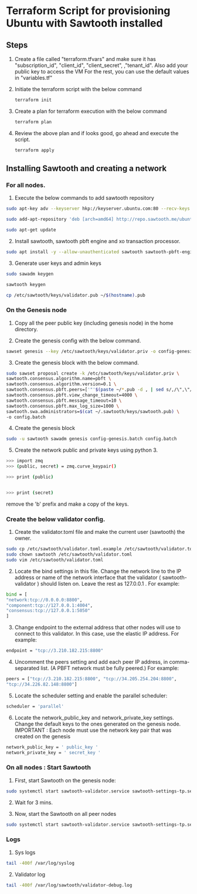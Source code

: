 # Terraform Script for provisioning Ubuntu with Sawtooth installed

## Steps

1. Create a file called "terraform.tfvars" and make sure it has "subscription_id", "client_id", "client_secret", ,"tenant_id".
   Also add your public key to access the VM
   For the rest, you can use the default values in "variables.tf"

2. Initiate the terraform script with the below command
    ```bash
    terraform init
    ```
3. Create a plan for terraform execution with the below command
    ```bash
    terraform plan
    ```
4. Review the above plan and if looks good, go ahead and execute the script.
    ```bash
    terraform apply
    ```

## Installing Sawtooth and creating a network

### For all nodes.

1. Execute the below commands to add sawtooth repository
```bash
sudo apt-key adv --keyserver hkp://keyserver.ubuntu.com:80 --recv-keys 8AA7AF1F1091A5FD

sudo add-apt-repository 'deb [arch=amd64] http://repo.sawtooth.me/ubuntu/bumper/stable xenial universe'

sudo apt-get update
```
2. Install sawtooth, sawtooth pbft engine and xo transaction processor.
```bash
sudo apt install -y --allow-unauthenticated sawtooth sawtooth-pbft-engine sawtooth-xo-tp-go python3-sawtooth-xo
```

3. Generate user keys and admin keys
```bash
sudo sawadm keygen

sawtooth keygen

cp /etc/sawtooth/keys/validator.pub ~/$(hostname).pub
```

### On the Genesis node

1. Copy all the peer public key (including genesis node) in the home directory.

2. Create the genesis config with the below command.
```bash
sawset genesis --key /etc/sawtooth/keys/validator.priv -o config-genesis.batch
```

3. Create the genesis block with the below command.
```bash
sudo sawset proposal create -k /etc/sawtooth/keys/validator.priv \
sawtooth.consensus.algorithm.name=pbft \
sawtooth.consensus.algorithm.version=0.1 \
sawtooth.consensus.pbft.peers=['"'$(paste ~/*.pub -d , | sed s/,/\",\"/g)'"'] \
sawtooth.consensus.pbft.view_change_timeout=4000 \
sawtooth.consensus.pbft.message_timeout=10 \
sawtooth.consensus.pbft.max_log_size=1000 \
sawtooth.swa.administrators=$(cat ~/.sawtooth/keys/sawtooth.pub) \
-o config.batch
```

4. Create the genesis block
```bash
sudo -u sawtooth sawadm genesis config-genesis.batch config.batch
```

5. Create the network public and private keys using python 3.<br>
```bash
>>> import zmq
>>> (public, secret) = zmq.curve_keypair()

>>> print (public)


>>> print (secret)
```
remove the 'b' prefix and make a copy of the keys.<br>

### Create the below validator config.

1. Create the validator.toml file and make the current user (sawtooth) the owner.<br>
```bash
sudo cp /etc/sawtooth/validator.toml.example /etc/sawtooth/validator.toml
sudo chown sawtooth /etc/sawtooth/validator.toml
sudo vim /etc/sawtooth/validator.toml
```

2. Locate the bind settings in this file. Change the network line to the IP address or name of the
network interface that the validator ( sawtooth-validator ) should listen on. Leave the rest as
127.0.0.1 . For example:<br>
```bash
bind = [
"network:tcp://0.0.0.0:8800",
"component:tcp://127.0.0.1:4004",
"consensus:tcp://127.0.0.1:5050"
]
```

3. Change endpoint to the external address that other nodes will use to connect to this validator.
In this case, use the elastic IP address. For example:<br>
```bash
endpoint = "tcp://3.210.182.215:8800"
```

4. Uncomment the peers setting and add each peer IP address, in comma-separated list. (A PBFT network must be fully peered.) For example:
```bash
peers = ["tcp://3.210.182.215:8800", "tcp://34.205.254.204:8800",
"tcp://34.226.82.148:8800"]
```

5. Locate the scheduler setting and enable the parallel scheduler:<br>
```bash
scheduler = 'parallel'
```

6. Locate the network_public_key and network_private_key settings. Change the default keys to the ones generated on the genesis node.<br>
IMPORTANT : Each node must use the network key pair that was created on the genesis
```bash
network_public_key = ' public_key '
network_private_key = ' secret_key '
```

### On all nodes : Start Sawtooth

1. First, start Sawtooth on the genesis node:
```bash
sudo systemctl start sawtooth-validator.service sawtooth-settings-tp.service sawtooth-rest-api.service sawtooth-pbft-engine.service sawtooth-xo-tp-go.service
```

2. Wait for 3 mins.

3. Now, start the Sawtooth on all peer nodes
```bash
sudo systemctl start sawtooth-validator.service sawtooth-settings-tp.service sawtooth-rest-api.service sawtooth-pbft-engine.service sawtooth-xo-tp-go.service
```

### Logs

1. Sys logs
```bash
tail -400f /var/log/syslog
```

2. Validator log
```bash
tail -400f /var/log/sawtooth/validator-debug.log
```